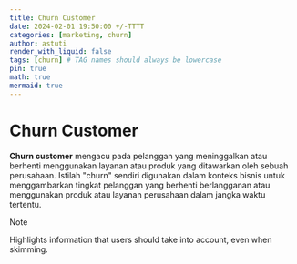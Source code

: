```yaml
---
title: Churn Customer
date: 2024-02-01 19:50:00 +/-TTTT
categories: [marketing, churn]
author: astuti
render_with_liquid: false
tags: [churn] # TAG names should always be lowercase
pin: true
math: true
mermaid: true
---
```


# Churn Customer

**Churn customer** mengacu pada pelanggan yang meninggalkan atau berhenti menggunakan layanan atau produk yang ditawarkan oleh sebuah perusahaan. Istilah "churn" sendiri digunakan dalam konteks bisnis untuk menggambarkan tingkat pelanggan yang berhenti berlangganan atau menggunakan produk atau layanan perusahaan dalam jangka waktu tertentu.

> [!NOTE]  
> Highlights information that users should take into account, even when skimming.
